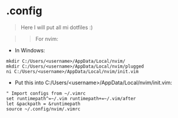 # .config
> Here I will put all mi dotfiles :)

>> For nvim:

* In Windows:
```
mkdir C:/Users/<username>/AppData/Local/nvim/
mkdir C:/Users/<username>/AppData/Local/nvim/plugged
ni C:/Users/<username>/AppData/Local/nvim/init.vim
```
  * Put this into C:/Users/\<username>/AppData/Local/nvim/init.vim:
  ```
  " Import configs from ~/.vimrc
  set runtimepath^=~/.vim runtimepath+=~/.vim/after
  let &packpath = &runtimepath
  source ~/.config/nvim/.vimrc
  ```
